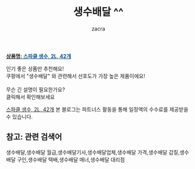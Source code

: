 ﻿---
layout: post
title:  "생수배달 ^^"
author: zacra
categories: [ 아이템 ]
tags: [생수배달,생수배달 월급,생수배달기사,생수배달업체,생수배달 가격,생수배달 갑질,생수배달 구인,생수배달 택배,생수배달 매너,생수배달 대리점]
image: https://static.coupangcdn.com/image/vendor_inventory/6f4a/925f629dc254647a8709ab2dfd47ff0a70542cba4783daad83bcfbcb08a5.jpg 
description: "쿠팡에서 생수배달 관련 키워드로 가장 고객 선호도가 높은 제품이랍니다."
rating: 4.5
---

<a href="https://link.coupang.com/re/AFFSDP?lptag=AF8407795&pageKey=1653706&itemId=2389401841&vendorItemId=73670401705&traceid=V0-153-5976f77cce9e6f5d"><b>상품명: <font color='#01579B'>스파클 생수, 2L, 42개</font></b></a>

인기 좋은 상품만 추천해요!<br/>
쿠팡에서 "생수배달" 와 관련해서 선호도가 가장 높은 제품이에요!<br/><br/>
무슨 긴 설명이 필요한가요?  
클릭해서 확인해보세요


<a href="https://link.coupang.com/re/AFFSDP?lptag=AF8407795&pageKey=1653706&itemId=2389401841&vendorItemId=73670401705&traceid=V0-153-5976f77cce9e6f5d">스파클 생수, 2L, 42개</a>
본 블로그는 파트너스 활동을 통해 일정액의 수수료를 제공받을 수 있습니다.

## 참고: 관련 검색어    
생수배달,생수배달 월급,생수배달기사,생수배달업체,생수배달 가격,생수배달 갑질,생수배달 구인,생수배달 택배,생수배달 매너,생수배달 대리점